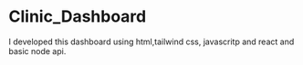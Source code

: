 # Clinic_Dashboard
I developed this dashboard using html,tailwind css, javascritp and react and basic node api.
